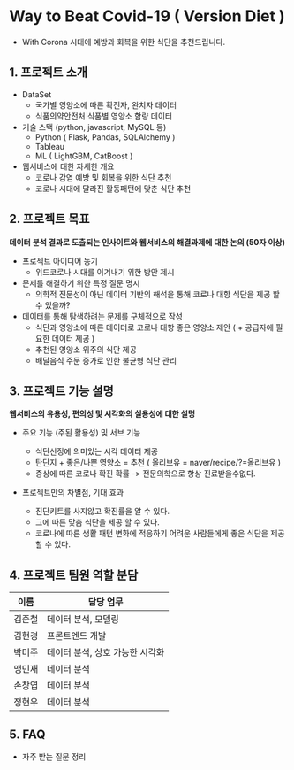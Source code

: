 # Way to Beat Covid-19 ( Version Diet )

- With Corona 시대에 예방과 회복을 위한 식단을 추천드립니다.

## 1. 프로젝트 소개

  - DataSet
	- 국가별 영양소에 따른 확진자, 완치자 데이터
	- 식품의약안전처 식품별 영양소 함량 데이터   
  - 기술 스택 (python, javascript, MySQL 등)
	- Python ( Flask, Pandas, SQLAlchemy )
	- Tableau
	- ML ( LightGBM, CatBoost )   
  - 웹서비스에 대한 자세한 개요
	- 코로나 감염 예방 및 회복을 위한 식단 추천
	- 코로나 시대에 달라진 활동패턴에 맞춘 식단 추천

## 2. 프로젝트 목표

**데이터 분석 결과로 도출되는 인사이트와 웹서비스의 해결과제에 대한 논의 (50자 이상)**
  - 프로젝트 아이디어 동기
    - 위드코로나 시대를 이겨내기 위한 방안 제시   
  - 문제를 해결하기 위한 특정 질문 명시
    - 의학적 전문성이 아닌 데이터 기반의 해석을 통해 코로나 대항 식단을 제공 할 수 있을까?   
  - 데이터를 통해 탐색하려는 문제를 구체적으로 작성
    -  식단과 영양소에 따른 데이터로 코로나 대항 좋은 영양소 제안 ( + 공급자에 필요한 데이터 제공 )
    -  추천된 영양소 위주의 식단 제공
    -  배달음식 주문 증가로 인한 불균형 식단 관리

## 3. 프로젝트 기능 설명

**웹서비스의 유용성, 편의성 및 시각화의 실용성에 대한 설명**
  - 주요 기능 (주된 활용성) 및 서브 기능
	- 식단선정에 의미있는 시각 데이터 제공
	- 탄단지 + 좋은/나쁜 영양소 = 추천 ( 올리브유 = naver/recipe/?=올리브유 )
	- 증상에 따른 코로나 확진 확률 -> 전문의학으로 항상 진료받을수없다.   
	
  - 프로젝트만의 차별점, 기대 효과
	- 진단키트를 사지않고 확진률을 알 수 있다.
	- 그에 따른 맞춤 식단을 제공 할 수 있다.
	- 코로나에 따른 생활 패턴 변화에 적응하기 어려운 사람들에게 좋은 식단을 제공할 수 있다.

## 4. 프로젝트 팀원 역할 분담
| 이름 | 담당 업무 |
| ------ | ------ |
| 김준철 | 데이터 분석, 모델링 |
| 김현경 | 프론트엔드 개발 |
| 박미주 | 데이터 분석, 상호 가능한 시각화 |
| 맹민재 | 데이터 분석 |
| 손창엽 | 데이터 분석 |
| 정현우 | 데이터 분석 |


## 5. FAQ
  - 자주 받는 질문 정리
